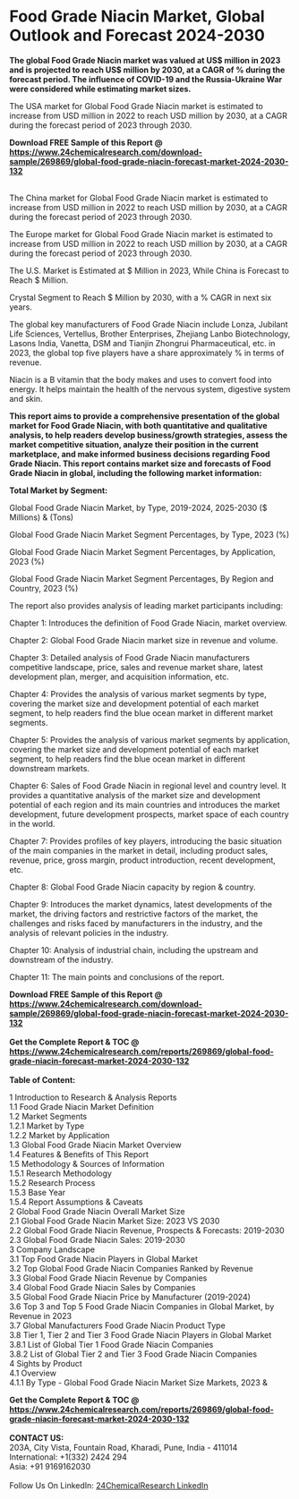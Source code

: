 <h1>Food Grade Niacin Market, Global Outlook and Forecast 2024-2030</h1><p><strong>The global Food Grade Niacin market was valued at US$ million in 2023 and is projected to reach US$ million by 2030, at a CAGR of % during the forecast period. The influence of COVID-19 and the Russia-Ukraine War were considered while estimating market sizes.</strong></p><p>
</p><p>The USA market for Global Food Grade Niacin market is estimated to increase from USD million in 2022 to reach USD million by 2030, at a CAGR during the forecast period of 2023 through 2030.</p><div><b>Download FREE Sample of this Report @ 
            <a href="https://www.24chemicalresearch.com/download-sample/269869/global-food-grade-niacin-forecast-market-2024-2030-132">
            https://www.24chemicalresearch.com/download-sample/269869/global-food-grade-niacin-forecast-market-2024-2030-132</a></b></div><br><p>
</p><p>The China market for Global Food Grade Niacin market is estimated to increase from USD million in 2022 to reach USD million by 2030, at a CAGR during the forecast period of 2023 through 2030.</p><p>
</p><p>The Europe market for Global Food Grade Niacin market is estimated to increase from USD million in 2022 to reach USD million by 2030, at a CAGR during the forecast period of 2023 through 2030.</p><p>
</p><p>The U.S. Market is Estimated at $ Million in 2023, While China is Forecast to Reach $ Million.</p><p>
Crystal Segment to Reach $ Million by 2030, with a % CAGR in next six years.</p><p>
The global key manufacturers of Food Grade Niacin include Lonza, Jubilant Life Sciences, Vertellus, Brother Enterprises, Zhejiang Lanbo Biotechnology, Lasons India, Vanetta, DSM and Tianjin Zhongrui Pharmaceutical, etc. in 2023, the global top five players have a share approximately % in terms of revenue.</p><p>
Niacin is a B vitamin that the body makes and uses to convert food into energy. It helps maintain the health of the nervous system, digestive system and skin.</p><p>
<strong>This report aims to provide a comprehensive presentation of the global market for Food Grade Niacin, with both quantitative and qualitative analysis, to help readers develop business/growth strategies, assess the market competitive situation, analyze their position in the current marketplace, and make informed business decisions regarding Food Grade Niacin. This report contains market size and forecasts of Food Grade Niacin in global, including the following market information:</strong></p><p>
</p><p>
<strong>Total Market by Segment:</strong></p><p>
Global Food Grade Niacin Market, by Type, 2019-2024, 2025-2030 ($ Millions) &amp; (Tons)</p><p>
Global Food Grade Niacin Market Segment Percentages, by Type, 2023 (%)</p><p>
</p><p>
Global Food Grade Niacin Market Segment Percentages, by Application, 2023 (%)</p><p>
</p><p>
Global Food Grade Niacin Market Segment Percentages, By Region and Country, 2023 (%)</p><p>
</p><p>
The report also provides analysis of leading market participants including:</p><p>
</p><p>
</p><p>
Chapter 1: Introduces the definition of Food Grade Niacin, market overview.</p><p>
Chapter 2: Global Food Grade Niacin market size in revenue and volume.</p><p>
Chapter 3: Detailed analysis of Food Grade Niacin manufacturers competitive landscape, price, sales and revenue market share, latest development plan, merger, and acquisition information, etc.</p><p>
Chapter 4: Provides the analysis of various market segments by type, covering the market size and development potential of each market segment, to help readers find the blue ocean market in different market segments.</p><p>
Chapter 5: Provides the analysis of various market segments by application, covering the market size and development potential of each market segment, to help readers find the blue ocean market in different downstream markets.</p><p>
Chapter 6: Sales of Food Grade Niacin in regional level and country level. It provides a quantitative analysis of the market size and development potential of each region and its main countries and introduces the market development, future development prospects, market space of each country in the world.</p><p>
Chapter 7: Provides profiles of key players, introducing the basic situation of the main companies in the market in detail, including product sales, revenue, price, gross margin, product introduction, recent development, etc.</p><p>
Chapter 8: Global Food Grade Niacin capacity by region &amp; country.</p><p>
Chapter 9: Introduces the market dynamics, latest developments of the market, the driving factors and restrictive factors of the market, the challenges and risks faced by manufacturers in the industry, and the analysis of relevant policies in the industry.</p><p>
Chapter 10: Analysis of industrial chain, including the upstream and downstream of the industry.</p><p>
Chapter 11: The main points and conclusions of the report.</p><div><b>Download FREE Sample of this Report @ 
            <a href="https://www.24chemicalresearch.com/download-sample/269869/global-food-grade-niacin-forecast-market-2024-2030-132">
            https://www.24chemicalresearch.com/download-sample/269869/global-food-grade-niacin-forecast-market-2024-2030-132</a></b></div><br><div><b>Get the Complete Report & TOC @ 
            <a href="https://www.24chemicalresearch.com/reports/269869/global-food-grade-niacin-forecast-market-2024-2030-132">
            https://www.24chemicalresearch.com/reports/269869/global-food-grade-niacin-forecast-market-2024-2030-132</a></b></div><br>
            <b>Table of Content:</b><p>1 Introduction to Research & Analysis Reports<br />
    1.1 Food Grade Niacin Market Definition<br />
    1.2 Market Segments<br />
        1.2.1 Market by Type<br />
        1.2.2 Market by Application<br />
    1.3 Global Food Grade Niacin Market Overview<br />
    1.4 Features & Benefits of This Report<br />
    1.5 Methodology & Sources of Information<br />
        1.5.1 Research Methodology<br />
        1.5.2 Research Process<br />
        1.5.3 Base Year<br />
        1.5.4 Report Assumptions & Caveats<br />
2 Global Food Grade Niacin Overall Market Size<br />
    2.1 Global Food Grade Niacin Market Size: 2023 VS 2030<br />
    2.2 Global Food Grade Niacin Revenue, Prospects & Forecasts: 2019-2030<br />
    2.3 Global Food Grade Niacin Sales: 2019-2030<br />
3 Company Landscape<br />
    3.1 Top Food Grade Niacin Players in Global Market<br />
    3.2 Top Global Food Grade Niacin Companies Ranked by Revenue<br />
    3.3 Global Food Grade Niacin Revenue by Companies<br />
    3.4 Global Food Grade Niacin Sales by Companies<br />
    3.5 Global Food Grade Niacin Price by Manufacturer (2019-2024)<br />
    3.6 Top 3 and Top 5 Food Grade Niacin Companies in Global Market, by Revenue in 2023<br />
    3.7 Global Manufacturers Food Grade Niacin Product Type<br />
    3.8 Tier 1, Tier 2 and Tier 3 Food Grade Niacin Players in Global Market<br />
        3.8.1 List of Global Tier 1 Food Grade Niacin Companies<br />
        3.8.2 List of Global Tier 2 and Tier 3 Food Grade Niacin Companies<br />
4 Sights by Product<br />
    4.1 Overview<br />
        4.1.1 By Type - Global Food Grade Niacin Market Size Markets, 2023 &</p><div><b>Get the Complete Report & TOC @ 
            <a href="https://www.24chemicalresearch.com/reports/269869/global-food-grade-niacin-forecast-market-2024-2030-132">
            https://www.24chemicalresearch.com/reports/269869/global-food-grade-niacin-forecast-market-2024-2030-132</a></b></div><br><b>CONTACT US:</b><br>
            203A, City Vista, Fountain Road, Kharadi, Pune, India - 411014<br>
            International: +1(332) 2424 294<br>
            Asia: +91 9169162030 <br><br>
            Follow Us On LinkedIn: <a href="https://www.linkedin.com/company/24chemicalresearch/">24ChemicalResearch LinkedIn</a>
